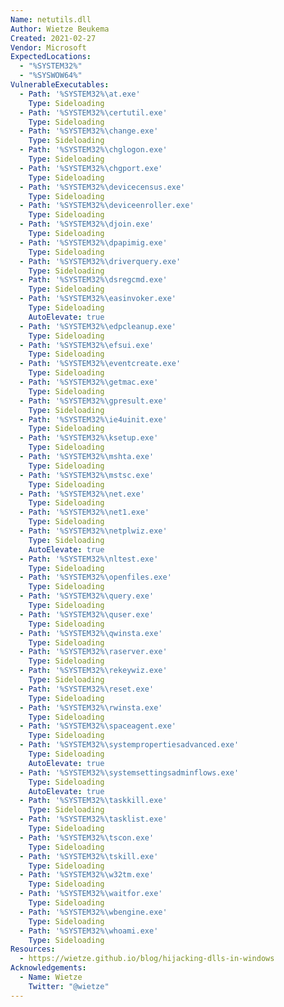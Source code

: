 ```yaml
---
Name: netutils.dll
Author: Wietze Beukema
Created: 2021-02-27
Vendor: Microsoft
ExpectedLocations:
  - "%SYSTEM32%"
  - "%SYSWOW64%"
VulnerableExecutables:
  - Path: '%SYSTEM32%\at.exe'
    Type: Sideloading
  - Path: '%SYSTEM32%\certutil.exe'
    Type: Sideloading
  - Path: '%SYSTEM32%\change.exe'
    Type: Sideloading
  - Path: '%SYSTEM32%\chglogon.exe'
    Type: Sideloading
  - Path: '%SYSTEM32%\chgport.exe'
    Type: Sideloading
  - Path: '%SYSTEM32%\devicecensus.exe'
    Type: Sideloading
  - Path: '%SYSTEM32%\deviceenroller.exe'
    Type: Sideloading
  - Path: '%SYSTEM32%\djoin.exe'
    Type: Sideloading
  - Path: '%SYSTEM32%\dpapimig.exe'
    Type: Sideloading
  - Path: '%SYSTEM32%\driverquery.exe'
    Type: Sideloading
  - Path: '%SYSTEM32%\dsregcmd.exe'
    Type: Sideloading
  - Path: '%SYSTEM32%\easinvoker.exe'
    Type: Sideloading
    AutoElevate: true
  - Path: '%SYSTEM32%\edpcleanup.exe'
    Type: Sideloading
  - Path: '%SYSTEM32%\efsui.exe'
    Type: Sideloading
  - Path: '%SYSTEM32%\eventcreate.exe'
    Type: Sideloading
  - Path: '%SYSTEM32%\getmac.exe'
    Type: Sideloading
  - Path: '%SYSTEM32%\gpresult.exe'
    Type: Sideloading
  - Path: '%SYSTEM32%\ie4uinit.exe'
    Type: Sideloading
  - Path: '%SYSTEM32%\ksetup.exe'
    Type: Sideloading
  - Path: '%SYSTEM32%\mshta.exe'
    Type: Sideloading
  - Path: '%SYSTEM32%\mstsc.exe'
    Type: Sideloading
  - Path: '%SYSTEM32%\net.exe'
    Type: Sideloading
  - Path: '%SYSTEM32%\net1.exe'
    Type: Sideloading
  - Path: '%SYSTEM32%\netplwiz.exe'
    Type: Sideloading
    AutoElevate: true
  - Path: '%SYSTEM32%\nltest.exe'
    Type: Sideloading
  - Path: '%SYSTEM32%\openfiles.exe'
    Type: Sideloading
  - Path: '%SYSTEM32%\query.exe'
    Type: Sideloading
  - Path: '%SYSTEM32%\quser.exe'
    Type: Sideloading
  - Path: '%SYSTEM32%\qwinsta.exe'
    Type: Sideloading
  - Path: '%SYSTEM32%\raserver.exe'
    Type: Sideloading
  - Path: '%SYSTEM32%\rekeywiz.exe'
    Type: Sideloading
  - Path: '%SYSTEM32%\reset.exe'
    Type: Sideloading
  - Path: '%SYSTEM32%\rwinsta.exe'
    Type: Sideloading
  - Path: '%SYSTEM32%\spaceagent.exe'
    Type: Sideloading
  - Path: '%SYSTEM32%\systempropertiesadvanced.exe'
    Type: Sideloading
    AutoElevate: true
  - Path: '%SYSTEM32%\systemsettingsadminflows.exe'
    Type: Sideloading
    AutoElevate: true
  - Path: '%SYSTEM32%\taskkill.exe'
    Type: Sideloading
  - Path: '%SYSTEM32%\tasklist.exe'
    Type: Sideloading
  - Path: '%SYSTEM32%\tscon.exe'
    Type: Sideloading
  - Path: '%SYSTEM32%\tskill.exe'
    Type: Sideloading
  - Path: '%SYSTEM32%\w32tm.exe'
    Type: Sideloading
  - Path: '%SYSTEM32%\waitfor.exe'
    Type: Sideloading
  - Path: '%SYSTEM32%\wbengine.exe'
    Type: Sideloading
  - Path: '%SYSTEM32%\whoami.exe'
    Type: Sideloading
Resources:
  - https://wietze.github.io/blog/hijacking-dlls-in-windows
Acknowledgements:
  - Name: Wietze
    Twitter: "@wietze"
---
```


